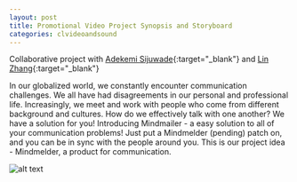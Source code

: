 ```yaml
---
layout: post
title: Promotional Video Project Synopsis and Storyboard
categories: clvideoandsound
---
```


Collaborative project with [Adekemi Sijuwade](http://adekemi.itp.afrikatoday.com){:target="_blank"} and [Lin Zhang](https://linzhangcs.github.io){:target="_blank"}

In our globalized world, we constantly encounter communication challenges. We all have had disagreements in our personal and professional life. Increasingly, we meet and work with people who come from different background and cultures. How do we effectively talk with one another? We have a solution for you! Introducing Mindmailer - a easy solution to all of your communication problems! Just put a Mindmelder (pending) patch on, and you can be in sync with the people around you. 
This is our project idea - Mindmelder, a product for communication. 

![alt text](https://raw.githubusercontent.com/jirrian/jirrian.github.io/master/images/clsvideoandsound/storyboard.jpg)
